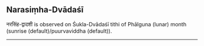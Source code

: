 ## Narasiṃha-Dvādaśī
नरसिंह-द्वादशी is observed on Śukla-Dvādaśī tithi of Phālguna (lunar) month (sunrise (default)/puurvaviddha (default)).



---
